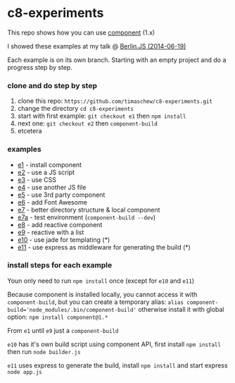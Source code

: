 c8-experiments
==============

This repo shows how you can use [component](https://github.com/component/component) (1.x)

I showed these examples at my talk @ [Berlin.JS (2014-06-19)](http://berlinjs.org/)

Each example is on its own branch.
Starting with an empty project and do a progress step by step.

### clone and do step by step
1. clone this repo: `https://github.com/timaschew/c8-experiments.git`
2. change the directory `cd c8-experiments`
3. start with first example: `git checkout e1` then `npm install`
5. next one: `git checkout e2` then `component-build`
6. etcetera

### examples

- [e1](https://github.com/timaschew/c8-experiments/tree/e1) - install component
- [e2](https://github.com/timaschew/c8-experiments/tree/e2) - use a JS script
- [e3](https://github.com/timaschew/c8-experiments/tree/e3) - use CSS
- [e4](https://github.com/timaschew/c8-experiments/tree/e4) - use another JS file
- [e5](https://github.com/timaschew/c8-experiments/tree/e5) - use 3rd party component
- [e6](https://github.com/timaschew/c8-experiments/tree/e6) - add Font Awesome
- [e7](https://github.com/timaschew/c8-experiments/tree/e7) - better directory structure & local component
- [e7a](https://github.com/timaschew/c8-experiments/tree/e7a) - test environment (`component-build --dev`)
- [e8](https://github.com/timaschew/c8-experiments/tree/e8) - add reactive component
- [e9](https://github.com/timaschew/c8-experiments/tree/e9) - reactive with a list
- [e10](https://github.com/timaschew/c8-experiments/tree/e10) - use jade for templating (*)
- [e11](https://github.com/timaschew/c8-experiments/tree/e11) - use express as middleware for generating the build (*)

### install steps for each example

Youn only need to run `npm install` once (except for `e10` and `e11`)

Because component is installed locally, you cannot access it with `component-build`, but
you can create a temporary alias: `alias component-build='node_modules/.bin/component-build'` otherwise
install it with global option: `npm install component@1.*`

From `e1` until `e9` just a `component-build`

`e10` has it's own build script using component API, first install `npm install` then run  `node builder.js`

`e11` uses express to generate the build, install `npm install` and start express `node app.js`
